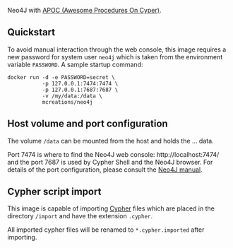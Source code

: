 Neo4J with [APOC (Awesome Procedures On Cyper)](https://guides.neo4j.com/apoc).

## Quickstart

To avoid manual interaction through the web console, this image
requires a new password for system user `neo4j` which is taken from
the environment variable `PASSWORD`. A sample startup command:


```
docker run -d -e PASSWORD=secret \
           -p 127.0.0.1:7474:7474 \
           -p 127.0.0.1:7687:7687 \
           -v /my/data:/data \
           mcreations/neo4j
```

## Host volume and port configuration

The volume `/data` can be mounted from the host and holds the ... data.

Port 7474 is where to find the Neo4J web console:
http://localhost:7474/ and the port 7687 is used by Cypher Shell and
the Neo4J browser. For details of the port configuration, please
consult the
[Neo4J manual](https://neo4j.com/docs/operations-manual/current/configuration/ports/).


## Cypher script import

This image is capable of importing
[Cypher](https://neo4j.com/cypher-graph-query-language/) files which
are placed in the directory `/import` and have the extension
`.cypher`.

All imported cypher files will be renamed to `*.cypher.imported` after
importing.

